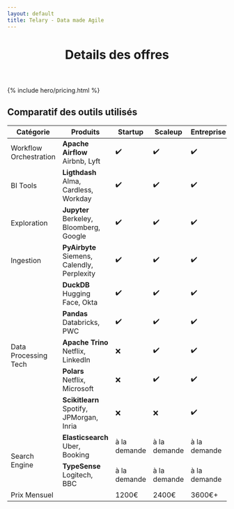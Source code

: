 ```yaml
---
layout: default
title: Telary - Data made Agile
---
```


  <body class="bg-gray-50 text-gray-900 font-sans">
    <!-- Header -->
    <header class="bg-purple-700 text-white py-6 text-center">
      <h1 class="text-3xl font-bold">Details des offres</h1>
    </header>
    <section class="bg-white py-20 px-6">
    {% include hero/pricing.html %}
    </section>
    <!-- Comparison Table -->
    <section class="py-10 px-6">
      <div class="max-w-6xl mx-auto">
        <h2 class="text-2xl font-bold text-center mb-6 text-purple-700">Comparatif des outils utilisés</h2>
        <div class="overflow-x-auto">
          <table class="table-auto w-full border-collapse border border-gray-200">
            <thead>
              <tr class="bg-gray-100">
                <th class="border border-gray-300 px-4 py-2 text-left">Catégorie</th>
                <th class="border border-gray-300 px-4 py-2 text-left">Produits</th>
                <th class="border border-gray-300 px-4 py-2 text-center">Startup</th>
                <th class="border border-gray-300 px-4 py-2 text-center">Scaleup</th>
                <th class="border border-gray-300 px-4 py-2 text-center">Entreprise</th>
              </tr>
            </thead>
            <tbody>
            <!-- Workflow Orchestration -->
              <tr>
                <td class="border border-gray-300 px-4 py-2 font-bold bg-gray-100" rowspan="1">Workflow Orchestration</td>
                <td class="border border-gray-300 px-4 py-2">
                  <strong>Apache Airflow</strong> <br />
                  <span class="text-sm text-gray-600">Airbnb, Lyft</span>
                </td>
                <td class="border border-gray-300 px-4 py-2 text-center">✔️</td>
                <td class="border border-gray-300 px-4 py-2 text-center">✔️</td>
                <td class="border border-gray-300 px-4 py-2 text-center">✔️</td>
              </tr>
              <!-- BI Tools -->
              <tr>
                <td class="border border-gray-300 px-4 py-2 font-bold bg-gray-100" rowspan="1">BI Tools</td>
                <td class="border border-gray-300 px-4 py-2">
                  <strong>Ligthdash</strong> <br />
                  <span class="text-sm text-gray-600">Alma, Cardless, Workday</span>
                </td>
                <td class="border border-gray-300 px-4 py-2 text-center">✔️</td>
                <td class="border border-gray-300 px-4 py-2 text-center">✔️</td>
                <td class="border border-gray-300 px-4 py-2 text-center">✔️</td>
              </tr>
              <tr>
                <td class="border border-gray-300 px-4 py-2 font-bold bg-gray-100" rowspan="1">Exploration</td>
                <td class="border border-gray-300 px-4 py-2">
                  <strong>Jupyter</strong> <br />
                  <span class="text-sm text-gray-600">Berkeley, Bloomberg, Google</span>
                </td>
                <td class="border border-gray-300 px-4 py-2 text-center">✔️</td>
                <td class="border border-gray-300 px-4 py-2 text-center">✔️</td>
                <td class="border border-gray-300 px-4 py-2 text-center">✔️</td>
              </tr>
              <!-- Ingestion -->
              <tr>
                <td class="border border-gray-300 px-4 py-2 font-bold bg-gray-100" rowspan="1">Ingestion</td>
                <td class="border border-gray-300 px-4 py-2">
                  <strong>PyAirbyte</strong> <br />
                  <span class="text-sm text-gray-600">Siemens, Calendly, Perplexity</span>
                </td>
                <td class="border border-gray-300 px-4 py-2 text-center">✔️</td>
                <td class="border border-gray-300 px-4 py-2 text-center">✔️</td>
                <td class="border border-gray-300 px-4 py-2 text-center">✔️</td>
              </tr>
              <!-- Data Processing Tech -->
              <tr>
                <td class="border border-gray-300 px-4 py-2 font-bold bg-gray-100" rowspan="5">Data Processing Tech</td>
                <td class="border border-gray-300 px-4 py-2">
                  <strong>DuckDB</strong> <br />
                  <span class="text-sm text-gray-600">Hugging Face, Okta</span>
                </td>
                <td class="border border-gray-300 px-4 py-2 text-center">✔️</td>
                <td class="border border-gray-300 px-4 py-2 text-center">✔️</td>
                <td class="border border-gray-300 px-4 py-2 text-center">✔️</td>
              </tr>
              <tr>
                <td class="border border-gray-300 px-4 py-2">
                  <strong>Pandas</strong> <br />
                  <span class="text-sm text-gray-600">Databricks, PWC</span>
                </td>
                <td class="border border-gray-300 px-4 py-2 text-center">✔️</td>
                <td class="border border-gray-300 px-4 py-2 text-center">✔️</td>
                <td class="border border-gray-300 px-4 py-2 text-center">✔️</td>
              </tr>
              <tr>
                <td class="border border-gray-300 px-4 py-2">
                  <strong>Apache Trino</strong> <br />
                  <span class="text-sm text-gray-600">Netflix, LinkedIn</span>
                </td>
                <td class="border border-gray-300 px-4 py-2 text-center">❌</td>
                <td class="border border-gray-300 px-4 py-2 text-center">✔️</td>
                <td class="border border-gray-300 px-4 py-2 text-center">✔️</td>
              </tr>
              <tr>
                <td class="border border-gray-300 px-4 py-2">
                  <strong>Polars</strong> <br />
                  <span class="text-sm text-gray-600">Netflix, Microsoft</span>
                </td>
                <td class="border border-gray-300 px-4 py-2 text-center">❌</td>
                <td class="border border-gray-300 px-4 py-2 text-center">✔️</td>
                <td class="border border-gray-300 px-4 py-2 text-center">✔️</td>
              </tr>
              <tr>
                <td class="border border-gray-300 px-4 py-2">
                  <strong>Scikitlearn</strong> <br />
                  <span class="text-sm text-gray-600">Spotify, JPMorgan, Inria</span>
                </td>
                <td class="border border-gray-300 px-4 py-2 text-center">❌</td>
                <td class="border border-gray-300 px-4 py-2 text-center">❌</td>
                <td class="border border-gray-300 px-4 py-2 text-center">✔️</td>
              </tr>
              <!-- Search engine -->
              <tr>
                <td class="border border-gray-300 px-4 py-2 font-bold bg-gray-100" rowspan="2">Search Engine</td>
                <td class="border border-gray-300 px-4 py-2">
                  <strong>Elasticsearch</strong> <br />
                  <span class="text-sm text-gray-600">Uber, Booking</span>
                </td>
                <td class="border border-gray-300 px-4 py-2 text-center">à la demande</td>
                <td class="border border-gray-300 px-4 py-2 text-center">à la demande</td>
                <td class="border border-gray-300 px-4 py-2 text-center">à la demande</td>
              </tr>
              <tr>
                <td class="border border-gray-300 px-4 py-2">
                  <strong>TypeSense</strong> <br />
                  <span class="text-sm text-gray-600">Logitech, BBC</span>
                </td>
                <td class="border border-gray-300 px-4 py-2 text-center">à la demande</td>
                <td class="border border-gray-300 px-4 py-2 text-center">à la demande</td>
                <td class="border border-gray-300 px-4 py-2 text-center">à la demande</td>
              </tr>
              <!-- Pricing -->
              <tr class="bg-gray-100">
                <td colspan="2" class="border border-gray-300 px-4 py-2 font-bold text-right">Prix Mensuel</td>
                <td class="border border-gray-300 px-4 py-2 text-center">1200€</td>
                <td class="border border-gray-300 px-4 py-2 text-center">2400€</td>
                <td class="border border-gray-300 px-4 py-2 text-center">3600€+</td>
              </tr>
            </tbody>
          </table>
        </div>
      </div>
    </section>
